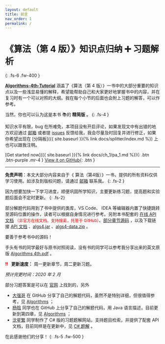 ```yaml
---
layout: default
title: 前言
nav_order: 1
permalink: /
---
```


# 《算法（第 4 版）》知识点归纳 ➕ 习题解析
{: .fs-6 .fw-400 }

[**Algorithms-4th-Tutorial**](https://github.com/vubee/Algorithms-4th-Tutorial) 涵盖了《算法（第 4 版）》一书中的大部分重要的知识点以及一些浅显易懂的解释，希望能帮助自己和大家更好地掌握书中的内容，并在复习时有一个可以对照的大纲。我在每个小节的后面也会附上习题的解答，可以作参考。

当然，你也可以认为这是本书 📚的 **精简版** 。
{: .fs-4 }

知识水平有限，bug 在所难免，本项目没有开启评论，如果发现文中有出错的地方欢迎通过 [邮箱](mailto:vuebee@163.com) 或者提 <a href="https://github.com/Vubee/Algorithms-4th-Tutorial/issues/new" target="_blank">issues</a> 反馈给我，我会尽量及时回复并进行修正，如果你希望出现在 [分隔板]({{ site.baseurl }}{% link docs/splitter/index.md %}) 上也可以跟我注明。

[Get started now]({{ site.baseurl }}{% link docs/ch_1/pa_1.md %}){: .btn .btn-purple .mr-4 } [View it on GitHub](https://github.com/vubee/Algorithms-4th-Tutorial){: .btn }

---

**免责声明**：本文大部分内容来自于《 算法（第4版）》一书，提供的所有资料仅供学习使用。如涉及到版权问题，请通过 [邮箱](mailto:vuebee@163.com) 联系我。
{: .fs-2 }


因为想要加快一下学习进度，顺便巩固所学知识，主要更新练习题，提高题和实验题后面会不定时更新。
{: .fs-2}

部分解题代码用到了书中提供的类库，VS Code、 IDEA 等编辑器内置了快捷跳转至源码位置的操作，读者可以根据自身情况进行参考。另附本书配套的 <a href="https://vubee.github.io/Javadoc_algs4/index.html" target="_blank">在线 API 文档</a> <font color="red" size="2px">（非官方在线文档，支持搜索，托管于 GitHub）</font>、[部分章节源码](https://algs4.cs.princeton.edu/code/) ，以及下载链接 [API 文档](https://foyoodo.oss-cn-beijing.aliyuncs.com/api/API_algs4.zip) 、[algs4.jar](https://algs4.cs.princeton.edu/code/algs4.jar) 、[algs4-data.zip](https://algs4.cs.princeton.edu/code/algs4-data.zip) 。

要善于参考书中的源码！

手头有书的同学最好与原书对照阅读，没有书的同学可以参考我分享出来的英文原版 <a href="https://545c.com/file/21865438-400334796" target="_blank">Algorithms 4th.pdf</a> 。

<b><font color="red">‼️</font> &ensp;更新速度：</b> 周一更新章节，周二更新习题。

*预计完更时间：2020 年 2 月*

部分习题答案是可以在 <a href="https://algs4.cs.princeton.edu/home/" target="_blank">官网</a> 上找到的，另外
- <a href="https://github.com/jimmysuncpt" target="_blank">大强哥</a> 在 GitHub 分享了自己的解题代码，虽然不是特别详细，但很值得参考，见 <a href="https://github.com/jimmysuncpt/Algorithms" target="_blank">Algorithms</a> ；
- <a href="https://github.com/YangXiaoHei" target="_blank">杨晗</a> 同学也在 GitHub 上分享了自己的解题代码，用 Java 语言描述，目前更新到第四章，见 <a href="https://github.com/YangXiaoHei/Algorithms" target="_blank">Algorithms</a> ；
- <a href="https://github.com/ikesnowy" target="_blank">沈星繁</a> 同学制作了 C# 版的习题题解网站，支持题目检索，并提供了配套 API 文档，目前同样是在更新中，见 <a href="https://alg4.ikesnowy.com" target="_blank">C# 题解</a> 。

在此感谢他们的分享！
{: .fs-5 .fw-500 }
